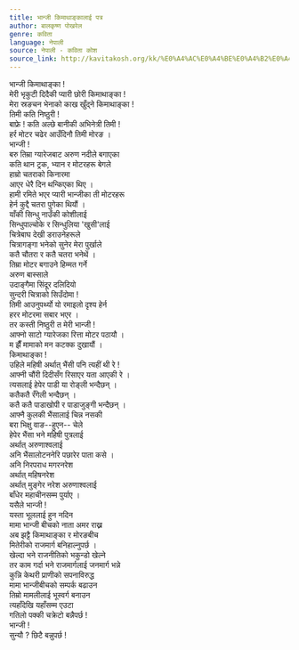 ```yaml
---
title: भान्जी किमाथाङ्कालाई पत्र
author: बालकृष्ण पोखरेल
genre: कविता
language: नेपाली
source: नेपाली - कविता कोश
source_link: http://kavitakosh.org/kk/%E0%A4%AC%E0%A4%BE%E0%A4%B2%E0%A4%95%E0%A5%83%E0%A4%B7%E0%A5%8D%E0%A4%A3_%E0%A4%AA%E0%A5%8B%E0%A4%96%E0%A4%B0%E0%A5%87%E0%A4%B2
---
```


भान्जी किमाथाङ्का !  
मेरी भृकुटी दिदैकी प्यारी छोरी किमाथाङ्का !  
मेरा स्रङचन भेनाको काख खुँद्ने किमाथाङ्का !  
तिमी कति निष्ठुरी !  
बाफ्रे ! कति अल्छे बानीकी अभिनेत्री तिमी !  
हर्र मोटर चढेर आउँदिनौ तिमी मोरङ ।  
भान्जी !  
बरु तिम्रा ग्यारेजबाट अरुण नदीले बगाएका  
कति थान ट्रक, भ्यान र मोटरहरू बेगले  
हाम्रो चतराको किनारमा  
आएर धेरै दिन थन्किएका थिए ।  
हामी रमिते भएर प्यारी भान्जीका ती मोटरहरू  
हेर्न कुद्दै चतरा पुगेका थियौं ।  
याँकी सिन्धु नाउँकी कोशीलाई  
सिन्धुपाल्चोके र सिन्धुलिया 'खुसी'लाई  
चित्रेबाघ देखी डराउनेहरूले  
चित्रागङ्गा भनेको सुनेर मेरा पुर्खाले  
कतै चौतरा र कतै चतरा भनेथें ।  
तिम्रा मोटर बगाउने हिम्मत गर्ने  
अरुण बास्साले  
उदाङ्गैमा सिंदूर दलिदियो  
सुन्दरी चित्राको सिउँदोमा !  
तिमी आउनुपर्थ्यो यो रमाइलो दृश्य हेर्न  
हरर मोटरमा सबार भएर ।  
तर कस्ती निष्ठुरी त मेरी भान्जी !  
आफ्नो साटो ग्यारेजका रित्ता मोटर पठायौ ।  
म झैँ मामाको मन कटक्क दुखायौं ।  
किमाथाङ्का !  
उहिले महिषी अर्थात् भैंसी पनि त्यहीं थी रे !  
आफ्नी चौंरी दिदीसँग रिसाएर यता आएकी रे ।  
त्यसलाई हेपेर पाडी या रोङ्ली भन्दैछन् ।  
कतैकतै रँगेली भन्दैछन् ।  
कतै कतै पाडाखोपी र पाडाजुङ्गी भन्दैछन् ।  
आफ्नै कुलकी भैंसालाई चिन्न नसकी  
बरा भिक्षु वाङ--हुएन-- चेले  
हेपेर भैंसा भने महिषी पुत्रलाई  
अर्थात् अरुणाश्वलाई  
अनि भैंसालोटननेरि पछारेर पाता कसे ।  
अनि निरपराध मगरनरेश  
अर्थात् महिषनरेश  
अर्थात् मुङ्गेर नरेश अरुणाश्वलाई  
बाँधेर महाचीनसम्म पुर्याए ।  
यसैले भान्जी !  
यस्ता भूललाई हुन नदिन  
मामा भान्जी बीचको नाता अमर राख्न  
अब झट्टै किमाथाङ्का र मोरङबीच  
मितेरीको राजमार्ग बनिहाल्नुपर्छ ।  
खेल्दा भने राजनीतिको भकुन्डो खेल्ने  
तर काम गर्दा भने राजमार्गलाई जनमार्ग भन्ने  
कुन्नि केथरी प्राणीको सपनाविरुद्ध  
मामा भान्जीबीचको सम्पर्क बढाउन  
तिम्रो मामलीलाई भूस्वर्ग बनाउन  
त्यहाँदेखि यहाँसम्म एउटा  
गतिलो पक्की चक्रेटो बन्नैपर्छ !  
भान्जी !  
सुन्यौ ? छिटै बन्नुपर्छ !
